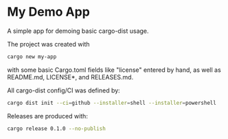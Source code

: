 # My Demo App

A simple app for demoing basic cargo-dist usage.

The project was created with

```sh
cargo new my-app
```

with some basic Cargo.toml fields like "license" entered by hand, as well as README.md, LICENSE*, and RELEASES.md.

All cargo-dist config/CI was defined by:

```sh
cargo dist init --ci=github --installer=shell --installer=powershell
```

Releases are produced with:

```sh
cargo release 0.1.0 --no-publish
```
